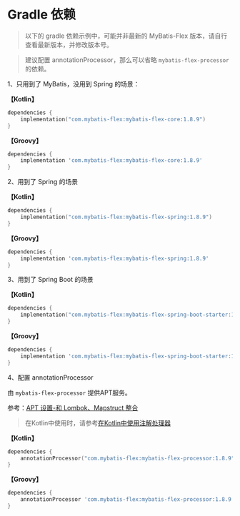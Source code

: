 # Gradle 依赖

> 以下的 gradle 依赖示例中，可能并非最新的 MyBatis-Flex 版本，请自行查看最新版本，并修改版本号。

> 建议配置 annotationProcessor，那么可以省略 `mybatis-flex-processor` 的依赖。

1、只用到了 MyBatis，没用到 Spring 的场景：

**【Kotlin】**

```kotlin
dependencies {
    implementation("com.mybatis-flex:mybatis-flex-core:1.8.9")
}
```

**【Groovy】**

```groovy
dependencies {
    implementation 'com.mybatis-flex:mybatis-flex-core:1.8.9'
}
```

2、用到了 Spring 的场景

**【Kotlin】**

```kotlin
dependencies {
    implementation("com.mybatis-flex:mybatis-flex-spring:1.8.9")
}
```

**【Groovy】**

```groovy
dependencies {
    implementation 'com.mybatis-flex:mybatis-flex-spring:1.8.9'
}
```

3、用到了 Spring Boot 的场景

**【Kotlin】**

```kotlin
dependencies {
    implementation("com.mybatis-flex:mybatis-flex-spring-boot-starter:1.8.9")
}
```

**【Groovy】**

```groovy
dependencies {
    implementation 'com.mybatis-flex:mybatis-flex-spring-boot-starter:1.8.9'
}
```

4、配置 annotationProcessor

由 `mybatis-flex-processor` 提供APT服务。

参考：[APT 设置-和 Lombok、Mapstruct 整合](../others/apt.md)

> 在Kotlin中使用时，请参考[在Kotlin中使用注解处理器](../others/kapt.md)

**【Kotlin】**

```kotlin
dependencies {
    annotationProcessor("com.mybatis-flex:mybatis-flex-processor:1.8.9")
}
```

**【Groovy】**

```groovy
dependencies {
    annotationProcessor 'com.mybatis-flex:mybatis-flex-processor:1.8.9'
}
```
